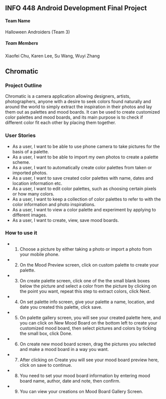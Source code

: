 ## INFO 448 Android Development Final Project
#### Team Name
Halloween Androiders (Team 3)
##### Team Members
Xiaofei Chu, Karen Lee, Su Wang, Wuyi Zhang
## Chromatic
### Project Outline
Chromatic is a camera application allowing designers, artists, photographers, anyone with a desire to seek colors found naturally and around the world to simply extract the inspiration in their photos and lay them out as palettes and mood boards. It can be used to create customized color palettes and mood boards, and its main purpose is to check if different color fit each other by placing them together.
### User Stories
* As a user, I want to be able to use phone camera to take pictures for the basis of a palette.
* As a user, I want to be able to import my own photos to create a palette scheme.
* As a user, I want to automatically create color palettes from taken or imported photos.
* As a user, I want to save created color palettes with name, dates and location information etc.
* As a user, I want to edit color palettes, such as choosing certain pixels or how many colors.
* As a user, I want to keep a collection of color palettes to refer to with the color information and photo inspirations.
* As a user, I want to view a color palette and experiment by applying to different images.
* As a user, I want to create, view, save mood boards.
### How to use it
* 1. Choose a picture by either taking a photo or import a photo from your mobile phone.
* 2. On the Mood Preview screen, click on custom palette to create your palette.
* 3. On create palette screen, click one of the the small blank boxes below the picture and select a color from the picture by clicking on the point you want, repeat this step to extract colors, click Next.
* 4. On set palette info screen, give your palette a name, location, and date you created this palette, click save.
* 5. On palette gallery screen, you will see your created palette here, and you can click on New Mood Board on the bottom left to create your customized mood board, then select pictures and colors by ticking the small box, click Done.
* 6. On create new mood board screen, drag the pictures you selected and make a mood board in a way you want.
* 7. After clicking on Create you will see your mood board preview here, click on save to continue. 
* 8. You need to set your mood board information by entering mood board name, author, date and note, then confirm.
* 9. You can view your creations on Mood Board Gallery Screen.


